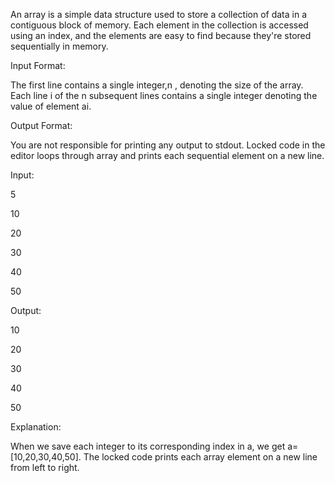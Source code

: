 An array is a simple data structure used to store a collection of data in a contiguous block of memory. Each element in the collection is accessed using an index, and the elements are easy to find because they're stored sequentially in memory.

Input Format:

The first line contains a single integer,n , denoting the size of the array. Each line i of the n subsequent lines contains a single integer denoting the value of element ai.

Output Format:

You are not responsible for printing any output to stdout. Locked code in the editor loops through array and prints each sequential element on a new line.

Input:

5

10

20

30

40

50

Output:

10

20

30

40

50

Explanation:

When we save each integer to its corresponding index in a, we get a=[10,20,30,40,50]. The locked code prints each array element on a new line from left to right.
